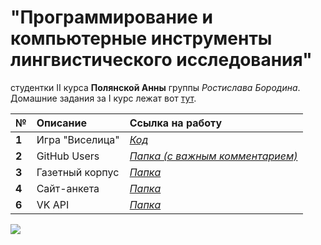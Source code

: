 # "Программирование и компьютерные инструменты лингвистического исследования" 
студентки II курса **Полянской Анны** группы *Ростислава Бородина*.
Домашние задания за I курс лежат вот [тут](https://github.com/polyankaglade/Proga).

№|Описание|Ссылка на работу
:---|:---|:---
**1**|Игра "Виселица"|*[Код](HW/HW1/виселица.py)*
**2**|GitHub Users|*[Папка (с важным комментарием)](/HW/HW2)*
**3**|Газетный корпус|*[Папка](/HW/HW3)*
**4**|Сайт-анкета|*[Папка](/HW/HW4)*
**6**|VK API|*[Папка](/HW/HW6)*


![](https://pp.userapi.com/c840120/v840120500/43f4a/MRCqUL4ABp0.jpg)
